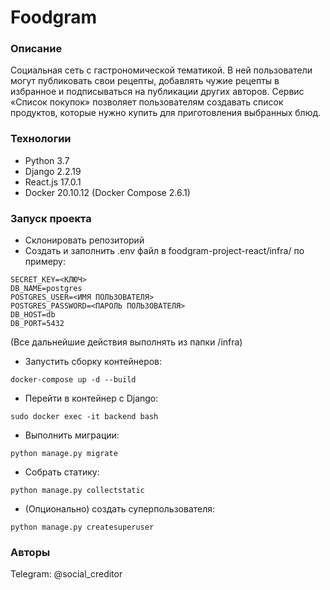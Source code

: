 # Foodgram
### Описание
Социальная сеть с гастрономической тематикой. В ней пользователи могут публиковать свои рецепты, добавлять чужие рецепты в избранное и подписываться на публикации других авторов. Сервис «Список покупок» позволяет пользователям создавать список продуктов, которые нужно купить для приготовления выбранных блюд.
### Технологии
- Python 3.7
- Django 2.2.19
- React.js 17.0.1
- Docker 20.10.12 (Docker Compose 2.6.1)
### Запуск проекта
- Склонировать репозиторий
- Создать и заполнить .env файл в foodgram-project-react/infra/ по примеру:
```
SECRET_KEY=<КЛЮЧ>
DB_NAME=postgres
POSTGRES_USER=<ИМЯ ПОЛЬЗОВАТЕЛЯ>
POSTGRES_PASSWORD=<ПАРОЛЬ ПОЛЬЗОВАТЕЛЯ>
DB_HOST=db
DB_PORT=5432
```
(Все дальнейшие действия выполнять из папки /infra)
- Запустить сборку контейнеров:
```
docker-compose up -d --build
```
- Перейти в контейнер с Django:
```
sudo docker exec -it backend bash
```
- Выполнить миграции:
```
python manage.py migrate
```
- Собрать статику:
```
python manage.py collectstatic
```
- (Опционально) создать суперпользователя:
```
python manage.py createsuperuser
```
### Авторы
Telegram: @social_creditor
